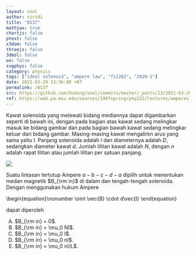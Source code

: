 ```yaml
---
layout: soal
author: viridi
title: "0137"
mathjax: true
chartjs: false
ptext: false
x3dom: false
threejs: false
3dmol: false
oo: false
svgphys: false
category: physics
tags: ["ideal solenoid", "ampere law", "fi1202", "2020-1"]
date: 2021-03-29 13:36:00 +07
permalink: /0137
src: https://github.com/dudung/soal/commits/master/_posts/13/2021-03-29-ideal-solenoid-ampere-law.md
ref: https://web.pa.msu.edu/courses/1997spring/phy232/lectures/ampereslaw/solenoid.html
---
```

Kawat solenoida yang melewati bidang mediannya dapat digambarkan seperti di bawah ini, dengan pada bagian atas kawat sedang melingkar masuk ke bidang gambar dan pada bagian bawah kawat sedang melingkar keluar dari bidang gambar. Masing-masing kawat mengalirkn arus yang sama yaitu $I$. Panjang solenoida adalah $l$ dan diameternya adalah $D$, sedangkan diameter kawat $d$. Jumlah lilitan kawat adalah $N$, dengan $n$ adalah rapat lilitan atau jumlah lilitan per satuan panjang.

![]({{site.baseurl}}/assets/img/0/13/0137.png)

Suatu lintasan tertutup Ampere $a - b - c - d - a$ dipilih untuk menentukan medan magnetik $B_{\rm in}$ di dalam dan tengah-tengah solenoida. Dengan menggunakan hukum Ampere

\begin{equation}\nonumber
\oint \vec{B} \cdot d\vec{l}
\end{equation}

dapat diperoleh

<ol type="A">
<li>$B_{\rm in} = 0$.
<li>$B_{\rm in} = \mu_0 NI$.
<li>$B_{\rm in} = \mu_0 I$.
<li>$B_{\rm in} = \mu_0 nI$.
<li>$B_{\rm in} = \mu_0 nI/L$.
